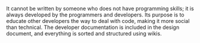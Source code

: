 It cannot be written by someone who does not have programming skills; it is always developed by the programmers and developers. 
Its purpose is to educate other developers the way to deal with code, making it more social than technical. 
The developer documentation is included in the design document, and everything is sorted and structured using wikis.
